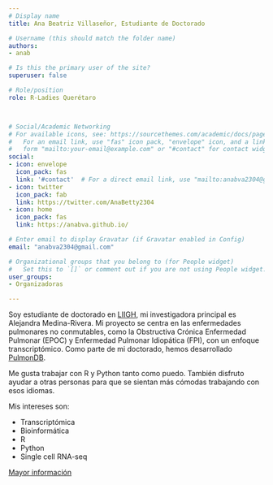 ```yaml
---
# Display name
title: Ana Beatriz Villaseñor, Estudiante de Doctorado

# Username (this should match the folder name)
authors:
- anab

# Is this the primary user of the site?
superuser: false

# Role/position
role: R-Ladies Querétaro



# Social/Academic Networking
# For available icons, see: https://sourcethemes.com/academic/docs/page-builder/#icons
#   For an email link, use "fas" icon pack, "envelope" icon, and a link in the
#   form "mailto:your-email@example.com" or "#contact" for contact widget.
social:
- icon: envelope
  icon_pack: fas
  link: '#contact'  # For a direct email link, use "mailto:anabva2304@gmail.com".
- icon: twitter
  icon_pack: fab
  link: https://twitter.com/AnaBetty2304
- icon: home
  icon_pack: fas
  link: https://anabva.github.io/   

# Enter email to display Gravatar (if Gravatar enabled in Config)
email: "anabva2304@gmail.com"

# Organizational groups that you belong to (for People widget)
#   Set this to `[]` or comment out if you are not using People widget.
user_groups:
- Organizadoras

---
```


Soy estudiante de doctorado en [LIIGH](https://liigh.unam.mx/), mi investigadora principal es Alejandra Medina-Rivera.
Mi proyecto se centra en las enfermedades pulmonares no conmutables, como la Obstructiva Crónica Enfermedad Pulmonar (EPOC) y Enfermedad Pulmonar Idiopática (FPI), con un
enfoque transcriptómico. Como parte de mi doctorado, hemos desarrollado [PulmonDB](http://pulmondb.liigh.unam.mx/).

Me gusta trabajar con R y Python tanto como puedo. También disfruto ayudar a otras personas para que se sientan más cómodas trabajando con esos idiomas.

Mis intereses son:

- Transcriptómica
- Bioinformática
- R
- Python
- Single cell RNA-seq


[Mayor información](https://anabva.github.io/)
